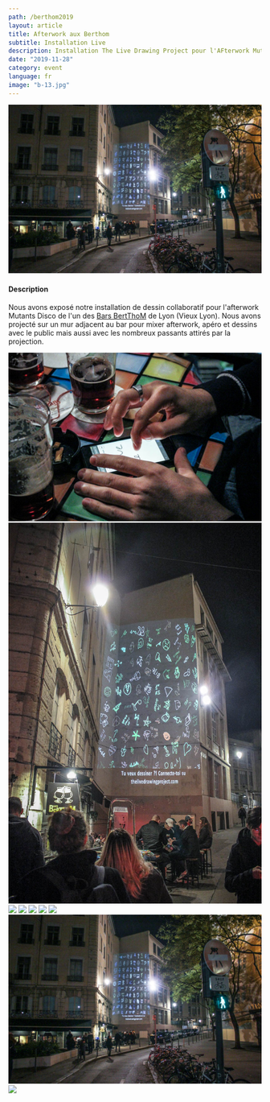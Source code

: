 ```yaml
---
path: /berthom2019
layout: article
title: Afterwork aux Berthom
subtitle: Installation Live
description: Installation The Live Drawing Project pour l'AFterwork Mutants Disco du Berthom Vieux Lyon
date: "2019-11-28"
category: event
language: fr
image: "b-13.jpg"
---
```



![Cover](b-10.jpg)

#### Description

Nous avons exposé notre installation de dessin collaboratif pour l'afterwork Mutants Disco de l'un des [Bars BertThoM](https://www.lesberthom.com/) de Lyon (Vieux Lyon). Nous avons projecté sur un mur adjacent au bar pour mixer afterwork, apéro et dessins avec le public mais aussi avec les nombreux passants attirés par la projection.


<photo-grid>
<img src="b-6.jpg"/>
<img src="b-13.jpg"/>
<img src="b-16.jpg"/>
<img src="b-19.jpg"/>
<img src="b-14.jpg"/>
<img src="b-21.jpg"/>
<img src="b-18.jpg"/>
<img src="b-10.jpg"/>
<img src="cover.jpg"/>
</photo-grid>

